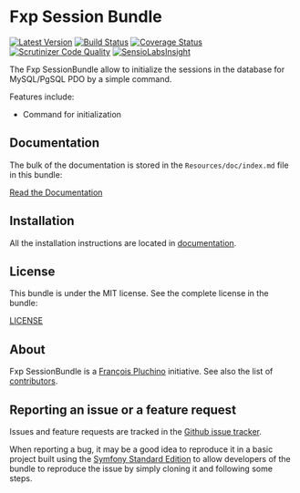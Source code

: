 Fxp Session Bundle
==================

[![Latest Version](https://img.shields.io/packagist/v/fxp/session-bundle.svg)](https://packagist.org/packages/fxp/session-bundle)
[![Build Status](https://img.shields.io/travis/fxpio/fxp-session-bundle/master.svg)](https://travis-ci.org/fxpio/fxp-session-bundle)
[![Coverage Status](https://img.shields.io/coveralls/fxpio/fxp-session-bundle/master.svg)](https://coveralls.io/r/fxpio/fxp-session-bundle?branch=master)
[![Scrutinizer Code Quality](https://img.shields.io/scrutinizer/g/fxpio/fxp-session-bundle/master.svg)](https://scrutinizer-ci.com/g/fxpio/fxp-session-bundle?branch=master)
[![SensioLabsInsight](https://img.shields.io/sensiolabs/i/dce17912-cbf5-4a96-a37b-2644a9e71e71.svg)](https://insight.sensiolabs.com/projects/dce17912-cbf5-4a96-a37b-2644a9e71e71)

The Fxp SessionBundle allow to initialize the sessions in the database for MySQL/PgSQL PDO by a simple command.

Features include:

- Command for initialization

Documentation
-------------

The bulk of the documentation is stored in the `Resources/doc/index.md`
file in this bundle:

[Read the Documentation](Resources/doc/index.md)

Installation
------------

All the installation instructions are located in [documentation](Resources/doc/index.md).

License
-------

This bundle is under the MIT license. See the complete license in the bundle:

[LICENSE](LICENSE)

About
-----

Fxp SessionBundle is a [François Pluchino](https://github.com/francoispluchino) initiative.
See also the list of [contributors](https://github.com/fxpio/fxp-session-bundle/contributors).

Reporting an issue or a feature request
---------------------------------------

Issues and feature requests are tracked in the [Github issue tracker](https://github.com/fxpio/fxp-session-bundle/issues).

When reporting a bug, it may be a good idea to reproduce it in a basic project
built using the [Symfony Standard Edition](https://github.com/symfony/symfony-standard)
to allow developers of the bundle to reproduce the issue by simply cloning it
and following some steps.
